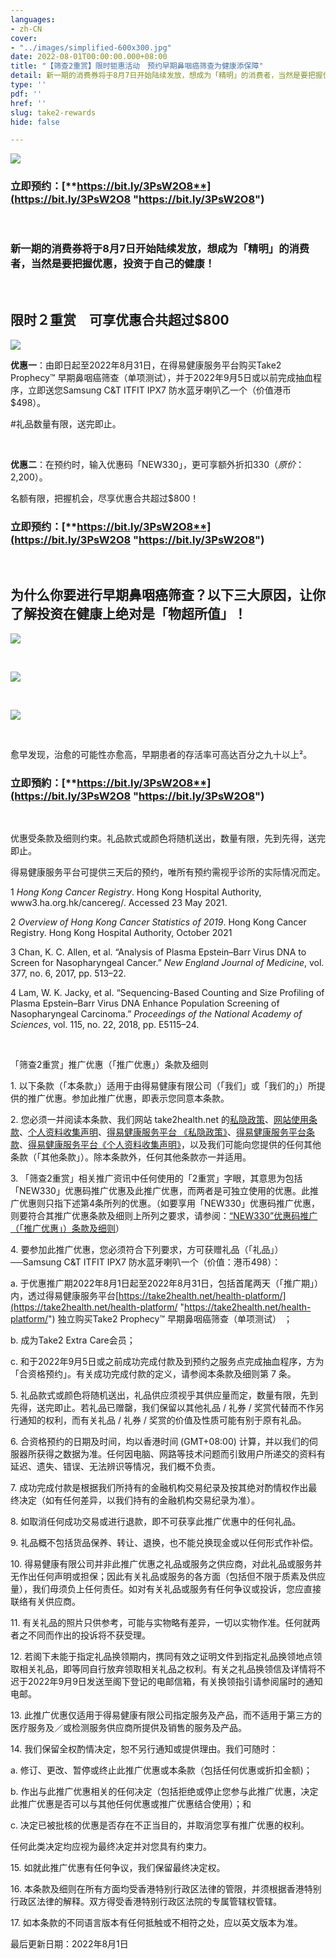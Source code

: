 ```yaml
---
languages:
- zh-CN
cover:
- "../images/simplified-600x300.jpg"
date: 2022-08-01T00:00:00.000+08:00
title: "【筛查2重赏】限时钜惠活动　预约早期鼻咽癌筛查为健康添保障"
detail: 新一期的消费券将于8月7日开始陆续发放，想成为「精明」的消费者，当然是要把握优惠，投资于自己的健康！
type: ''
pdf: ''
href: ''
slug: take2-rewards
hide: false

---
```

![](../images/simplified.jpg)

### **立即预约：**[**https://bit.ly/3PsW2O8**](https://bit.ly/3PsW2O8 "https://bit.ly/3PsW2O8")

<br/>

### 新一期的消费券将于8月7日开始陆续发放，想成为「精明」的消费者，当然是要把握优惠，投资于自己的健康！

<br/>

## **限时２重赏　可享优惠合共超过$800**

![](../images/promo_sc.png)

**优惠一**：由即日起至2022年8月31日，在得易健康服务平台购买Take2 Prophecy™ 早期鼻咽癌筛查（单项测试），并于2022年9月5日或以前完成抽血程序，立即送您Samsung C&T ITFIT IPX7 防水蓝牙喇叭乙一个（价值港币$498）。

\#礼品数量有限，送完即止。

<br/>

**优惠二**：在预约时，输入优惠码「NEW330」，更可享额外折扣$330 （原价：$2,200）。

名额有限，把握机会，尽享优惠合共超过$800！

### **立即预约：**[**https://bit.ly/3PsW2O8**](https://bit.ly/3PsW2O8 "https://bit.ly/3PsW2O8")

<br/>

## 为什么你要进行早期鼻咽癌筛查？以下三大原因，让你了解投资在健康上绝对是「物超所值」！

![](../images/pt1_sc.png)

<br/>

![](../images/nasopharynx_sim.png)

<br/>

![](../images/pt3-sim.png)

<br/>

愈早发现，治愈的可能性亦愈高，早期患者的存活率可高达百分之九十以上²。

### **立即預約：**[**https://bit.ly/3PsW2O8**](https://bit.ly/3PsW2O8 "https://bit.ly/3PsW2O8")

<br/>

优惠受条款及细则约束。礼品款式或颜色将随机送出，数量有限，先到先得，送完即止。

得易健康服务平台可提供三天后的预约，唯所有预约需视乎诊所的实际情况而定。

1 _Hong Kong Cancer Registry_. Hong Kong Hospital Authority, www3.ha.org.hk/cancereg/. Accessed 23 May 2021.

2 _Overview of Hong Kong Cancer Statistics of 2019_. Hong Kong Cancer Registry. Hong Kong Hospital Authority, October 2021

3 Chan, K. C. Allen, et al. “Analysis of Plasma Epstein–Barr Virus DNA to Screen for Nasopharyngeal Cancer.” _New England Journal of Medicine_, vol. 377, no. 6, 2017, pp. 513–22.

4 Lam, W. K. Jacky, et al. “Sequencing-Based Counting and Size Profiling of Plasma Epstein–Barr Virus DNA Enhance Population Screening of Nasopharyngeal Carcinoma.” _Proceedings of the National_ _Academy of Sciences_, vol. 115, no. 22, 2018, pp. E5115–24.

<br/>

「筛查2重赏」推广优惠（「推广优惠」）条款及细则

1\. 以下条款（「本条款」）适用于由得易健康有限公司（「我们」或「我们的」）所提供的推广优惠。参加此推广优惠，即表示您同意本条款。

2\. 您必须一并阅读本条款、我们网站 take2health.net 的[私隐政策](https://take2health.net/zh-CN/terms-and-conditions/privacy-policy/)、[网站使用条款](https://take2health.net/zh-CN/terms-and-conditions/website-terms-of-use/)、[个人资料收集声明](https://take2health.net/zh-CN/terms-and-conditions/personal-information-collection-statement)、[得易健康服务平台 《私隐政策》](https://take2health.net/health-platform/agreement/2)、[得易健康服务平台条款](https://take2health.net/health-platform/agreement/3)、[得易健康服务平台《个人资料收集声明》](https://take2health.net/health-platform/agreement/1)，以及我们可能向您提供的任何其他条款（「其他条款」）。除本条款外，任何其他条款亦一并适用。

3\. 「筛查2重赏」相关推广资讯中任何使用的「2重赏」字眼，其意思为包括「NEW330」优惠码推广优惠及此推广优惠，而两者是可独立使用的优惠。此推广优惠则只指下述第4条所列的优惠。（如要享用「NEW330」优惠码推广优惠，则要符合其推广优惠条款及细则上所列之要求，请参阅：[“NEW330”优惠码推广（「推广优惠」）条款及细则](https://take2health.net/zh-CN/whats-new/promotions/%E2%80%9CNEW330%E2%80%9D%E4%BC%98%E6%83%A0%E7%A0%81%E6%8E%A8%E5%B9%BF%EF%BC%88%E3%80%8C%E6%8E%A8%E5%B9%BF%E4%BC%98%E6%83%A0%E3%80%8D%EF%BC%89%E6%9D%A1%E6%AC%BE%E5%8F%8A%E7%BB%86%E5%88%99)）

4\. 要参加此推广优惠，您必须符合下列要求，方可获赠礼品（「礼品」）──Samsung C&T ITFIT IPX7 防水蓝牙喇叭一个（价值：港币498）：

a. 于优惠推广期2022年8月1日起至2022年8月31日，包括首尾两天（「推广期」）内，透过得易健康服务平台[https://take2health.net/health-platform/](https://take2health.net/health-platform/ "https://take2health.net/health-platform/") 独立购买Take2 Prophecy™ 早期鼻咽癌筛查（单项测试） ；

b. 成为Take2 Extra Care会员；

c. 和于2022年9月5日或之前成功完成付款及到预约之服务点完成抽血程序，方为「合资格预约」。有关成功完成付款的定义，请参阅本条款及细则第 7 条。

5\. 礼品款式或颜色将随机送出，礼品供应须视乎其供应量而定，数量有限，先到先得，送完即止。若礼品已赠罄，我们保留以其他礼品 / 礼券 / 奖赏代替而不作另行通知的权利，而有关礼品 / 礼券 / 奖赏的价值及性质可能有别于原有礼品。

6\. 合资格预约的日期及时间，均以香港时间 (GMT+08:00) 计算，并以我们的伺服器所获得之数据为准。任何因电脑、网路等技术问题而引致用户所递交的资料有延迟、遗失、错误、无法辨识等情况，我们概不负责。

7\. 成功完成付款是根据我们所持有的金融机构交易纪录及按其绝对酌情权作出最终决定（如有任何差异，以我们持有的金融机构交易纪录为准）。

8\. 如取消任何成功交易或进行退款，即不可获享此推广优惠中的任何礼品。

9\. 礼品概不包括货品保养、转让、退换，也不能兑换现金或以任何形式作补偿。

10\. 得易健康有限公司并非此推广优惠之礼品或服务之供应商，对此礼品或服务并无作出任何声明或担保；因此有关礼品或服务的各方面（包括但不限于质素及供应量），我们毋须负上任何责任。如对有关礼品或服务有任何争议或投诉，您应直接联络有关供应商。

11\. 有关礼品的照片只供参考，可能与实物略有差异，一切以实物作准。任何就两者之不同而作出的投诉将不获受理。

12\. 若阁下未能于指定礼品换领期内，携同有效之证明文件到指定礼品换领地点领取相关礼品，即等同自行放弃领取相关礼品之权利。有关之礼品换领信及详情将不迟于2022年9月9日发送至阁下登记的电邮信箱，有关换领指引请参阅届时的通知电邮。

13\. 此推广优惠仅适用于得易健康有限公司指定服务及产品，而不适用于第三方的医疗服务及／或检测服务供应商所提供及销售的服务及产品。

14\. 我们保留全权酌情决定，恕不另行通知或提供理由。我们可随时：

a. 修订、更改、暂停或终止此推广优惠或本条款（包括任何优惠或折扣金额)；

b. 作出与此推广优惠相关的任何决定（包括拒绝或停止您参与此推广优惠，决定此推广优惠是否可以与其他任何优惠或推广优惠结合使用）；和

c. 决定已被批核的优惠是否存在不正当目的，并取消您享有推广优惠的权利。

任何此类决定均应视为最终决定并对您具有约束力。

15\. 如就此推广优惠有任何争议，我们保留最终决定权。

16\. 本条款及细则在所有方面均受香港特别行政区法律的管限，并须根据香港特别行政区法律的解释。双方得受香港特别行政区法院的专属管辖权管辖。

17\. 如本条款的不同语言版本有任何抵触或不相符之处，应以英文版本为准。

最后更新日期：2022年8月1日